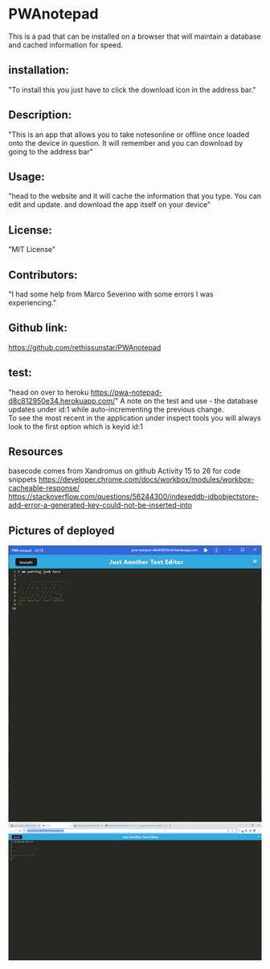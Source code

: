 # PWAnotepad
This is a pad that can be installed on a browser that will maintain a database and cached information for speed.

 ## installation: 
"To install this you just have to click the download icon in the address bar."

 ## Description: 
"This is an app that allows you to take notesonline or offline once loaded onto the device in question.  It will remember and you can download by going to the address bar"

 ## Usage: 
"head to the website and it will cache the information that you type.  You can  edit and update. and download the app itself on your device"

 ## License: 
"MIT License"

 ## Contributors: 
"I had some help from Marco Severino with some errors I was experiencing."

 ## Github link: 
https://github.com/rethissunstar/PWAnotepad

 ## test: 
"head on over to heroku https://pwa-notepad-d8c812950e34.herokuapp.com/"
A note on the test and use - the database updates under id:1 while auto-incrementing the previous change.  
To see the most recent in the application under inspect tools you will always look to the first option which is keyid id:1

## Resources
basecode comes from Xandromus on github
Activity 15 to 26 for code snippets
https://developer.chrome.com/docs/workbox/modules/workbox-cacheable-response/
https://stackoverflow.com/questions/56244300/indexeddb-idbobjectstore-add-error-a-generated-key-could-not-be-inserted-into

## Pictures of deployed
<img src = "Develop/jate_dowloaded.png"><img>
<img src = "Develop/JATE.png"><img>
